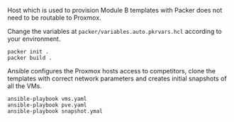 Host which is used to provision Module B templates with Packer does not need to be routable to Proxmox.

Change the variables at `packer/variables.auto.pkrvars.hcl` according to your environment.

```
packer init .
packer build .
```

Ansible configures the Proxmox hosts access to competitors, clone the templates with correct network parameters and creates initial snapshots of all the VMs.

```
ansible-playbook vms.yaml
ansible-playbook pve.yaml
ansible-playbook snapshot.ymal
```